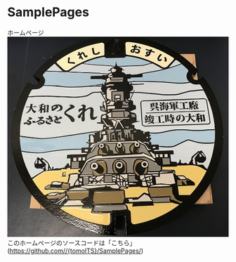 # SamplePages
ホームページ
![大和マンホール画像](./7.jpg)
このホームページのソースコードは「こちら」(https://github.com//{tomoITS}/SamplePages/)
